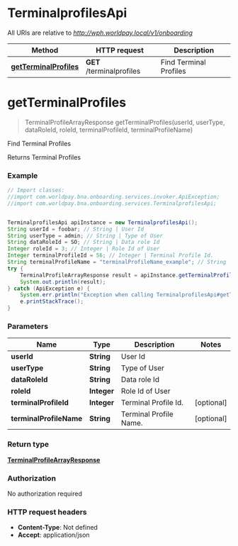 # TerminalprofilesApi

All URIs are relative to *http://wph.worldpay.local/v1/onboarding*

Method | HTTP request | Description
------------- | ------------- | -------------
[**getTerminalProfiles**](TerminalprofilesApi.md#getTerminalProfiles) | **GET** /terminalprofiles | Find Terminal Profiles


<a name="getTerminalProfiles"></a>
# **getTerminalProfiles**
> TerminalProfileArrayResponse getTerminalProfiles(userId, userType, dataRoleId, roleId, terminalProfileId, terminalProfileName)

Find Terminal Profiles

Returns Terminal Profiles

### Example
```java
// Import classes:
//import com.worldpay.bna.onboarding.services.invoker.ApiException;
//import com.worldpay.bna.onboarding.services.TerminalprofilesApi;


TerminalprofilesApi apiInstance = new TerminalprofilesApi();
String userId = foobar; // String | User Id
String userType = admin; // String | Type of User
String dataRoleId = SO; // String | Data role Id
Integer roleId = 3; // Integer | Role Id of User
Integer terminalProfileId = 56; // Integer | Terminal Profile Id.
String terminalProfileName = "terminalProfileName_example"; // String | Terminal Profile Name.
try {
    TerminalProfileArrayResponse result = apiInstance.getTerminalProfiles(userId, userType, dataRoleId, roleId, terminalProfileId, terminalProfileName);
    System.out.println(result);
} catch (ApiException e) {
    System.err.println("Exception when calling TerminalprofilesApi#getTerminalProfiles");
    e.printStackTrace();
}
```

### Parameters

Name | Type | Description  | Notes
------------- | ------------- | ------------- | -------------
 **userId** | **String**| User Id |
 **userType** | **String**| Type of User |
 **dataRoleId** | **String**| Data role Id |
 **roleId** | **Integer**| Role Id of User |
 **terminalProfileId** | **Integer**| Terminal Profile Id. | [optional]
 **terminalProfileName** | **String**| Terminal Profile Name. | [optional]

### Return type

[**TerminalProfileArrayResponse**](TerminalProfileArrayResponse.md)

### Authorization

No authorization required

### HTTP request headers

 - **Content-Type**: Not defined
 - **Accept**: application/json

